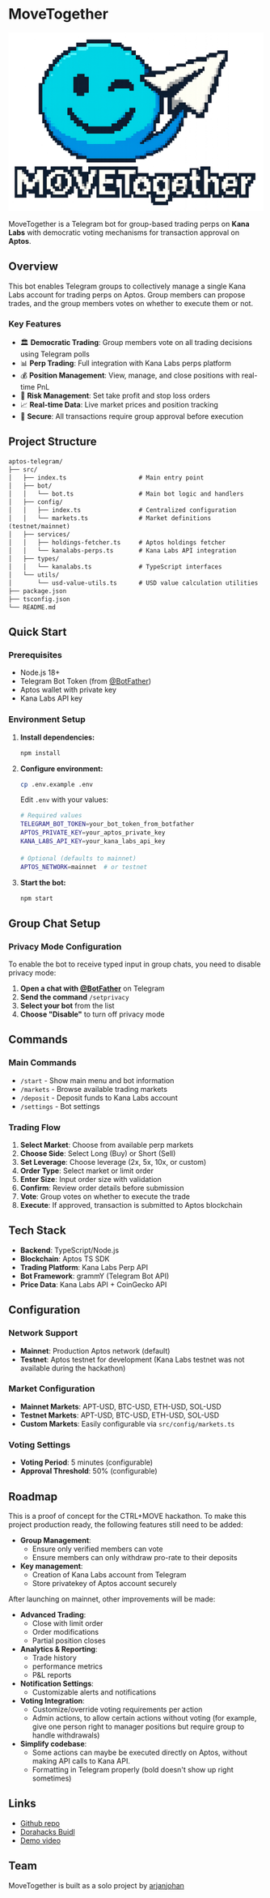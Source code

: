 # MoveTogether

![logo](public/logo_small.png)

MoveTogether is a Telegram bot for group-based trading perps on **Kana Labs** with democratic voting mechanisms for transaction approval on **Aptos**.

## Overview

This bot enables Telegram groups to collectively manage a single Kana Labs account for trading perps on Aptos. Group members can propose trades, and the group members votes on whether to execute them or not.

### Key Features

- 🏛️ **Democratic Trading**: Group members vote on all trading decisions using Telegram polls
- 📊 **Perp Trading**: Full integration with Kana Labs perps platform
- 💰 **Position Management**: View, manage, and close positions with real-time PnL
- 🎯 **Risk Management**: Set take profit and stop loss orders
- 📈 **Real-time Data**: Live market prices and position tracking
- 🔐 **Secure**: All transactions require group approval before execution

## Project Structure

```
aptos-telegram/
├── src/
│   ├── index.ts                    # Main entry point
│   ├── bot/
│   │   └── bot.ts                  # Main bot logic and handlers
│   ├── config/
│   │   ├── index.ts                # Centralized configuration
│   │   └── markets.ts              # Market definitions (testnet/mainnet)
│   ├── services/
│   │   ├── holdings-fetcher.ts     # Aptos holdings fetcher
│   │   └── kanalabs-perps.ts       # Kana Labs API integration
│   ├── types/
│   │   └── kanalabs.ts             # TypeScript interfaces
│   └── utils/
│       └── usd-value-utils.ts      # USD value calculation utilities
├── package.json
├── tsconfig.json
└── README.md
```

## Quick Start

### Prerequisites
- Node.js 18+
- Telegram Bot Token (from [@BotFather](https://t.me/botfather))
- Aptos wallet with private key
- Kana Labs API key

### Environment Setup

1. **Install dependencies:**
   ```bash
   npm install
   ```

2. **Configure environment:**
   ```bash
   cp .env.example .env
   ```

   Edit `.env` with your values:
   ```bash
   # Required values
   TELEGRAM_BOT_TOKEN=your_bot_token_from_botfather
   APTOS_PRIVATE_KEY=your_aptos_private_key
   KANA_LABS_API_KEY=your_kana_labs_api_key

   # Optional (defaults to mainnet)
   APTOS_NETWORK=mainnet  # or testnet
   ```

3. **Start the bot:**
   ```bash
   npm start
   ```

## Group Chat Setup

### **Privacy Mode Configuration**

To enable the bot to receive typed input in group chats, you need to disable privacy mode:

1. **Open a chat with [@BotFather](https://t.me/BotFather)** on Telegram
2. **Send the command** `/setprivacy`
3. **Select your bot** from the list
4. **Choose "Disable"** to turn off privacy mode

## Commands

### **Main Commands**
- `/start` - Show main menu and bot information
- `/markets` - Browse available trading markets
- `/deposit` - Deposit funds to Kana Labs account
- `/settings` - Bot settings

### **Trading Flow**
1. **Select Market**: Choose from available perp markets
2. **Choose Side**: Select Long (Buy) or Short (Sell)
3. **Set Leverage**: Choose leverage (2x, 5x, 10x, or custom)
4. **Order Type**: Select market or limit order
5. **Enter Size**: Input order size with validation
6. **Confirm**: Review order details before submission
7. **Vote**: Group votes on whether to execute the trade
8. **Execute**: If approved, transaction is submitted to Aptos blockchain

## Tech Stack

- **Backend**: TypeScript/Node.js
- **Blockchain**: Aptos TS SDK
- **Trading Platform**: Kana Labs Perp API
- **Bot Framework**: grammY (Telegram Bot API)
- **Price Data**: Kana Labs API + CoinGecko API

## Configuration

### **Network Support**
- **Mainnet**: Production Aptos network (default)
- **Testnet**: Aptos testnet for development (Kana Labs testnet was not available during the hackathon)

### **Market Configuration**
- **Mainnet Markets**: APT-USD, BTC-USD, ETH-USD, SOL-USD
- **Testnet Markets**: APT-USD, BTC-USD, ETH-USD, SOL-USD
- **Custom Markets**: Easily configurable via `src/config/markets.ts`

### **Voting Settings**
- **Voting Period**: 5 minutes (configurable)
- **Approval Threshold**: 50% (configurable)


## Roadmap

This is a proof of concept for the CTRL+MOVE hackathon. To make this project production ready, the following features still need to be added:

- **Group Management**:
  - Ensure only verified members can vote
  - Ensure members can only withdraw pro-rate to their deposits
- **Key management**:
  - Creation of Kana Labs account from Telegram
  - Store privatekey of Aptos account securely

After launching on mainnet, other improvements will be made:

- **Advanced Trading**:
  - Close with limit order
  - Order modifications
  - Partial position closes
- **Analytics & Reporting**:
  - Trade history
  - performance metrics
  - P&L reports
- **Notification Settings**:
  - Customizable alerts and notifications
- **Voting Integration**:
  - Customize/override voting requirements per action
  - Admin actions, to allow certain actions without voting (for example, give one person right to manager positions but require group to handle withdrawals)
- **Simplify codebase**:
  - Some actions can maybe be executed directly on Aptos, without making API calls to Kana API.
  - Formatting in Telegram properly (bold doesn't show up right sometimes)

## Links
- [Github repo](https://github.com/arjanjohan/aptos-telegram)
- [Dorahacks Buidl](https://dorahacks.io/buidl/32655)
- [Demo video](https://youtu.be/Ghx5H2Ukevg)

## Team
MoveTogether is built as a solo project by [arjanjohan](https://x.com/arjanjohan)